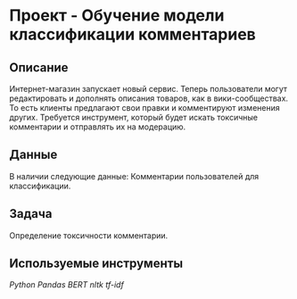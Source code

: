 # Проект - Обучение модели классификации комментариев

## Описание

Интернет-магазин запускает новый сервис. Теперь пользователи могут редактировать и дополнять описания товаров, как в вики-сообществах. То есть клиенты предлагают свои правки и комментируют изменения других. Требуется инструмент, который будет искать токсичные комментарии и отправлять их на модерацию.


## Данные

В наличии следующие данные:
Комментарии пользователей для классификации.


## Задача

Определение токсичности комментарии.

## Используемые инструменты
*Python Pandas BERT nltk tf-idf*
